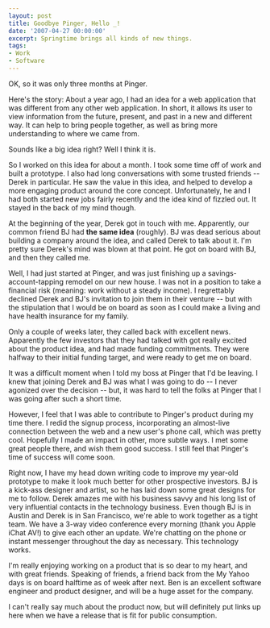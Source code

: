```yaml
---
layout: post
title: Goodbye Pinger, Hello _!
date: '2007-04-27 00:00:00'
excerpt: Springtime brings all kinds of new things.
tags:
- Work
- Software
---
```


OK, so it was only three months at Pinger.

Here's the story: About a year ago, I had an idea for a web application that was different from any other web application. In short, it allows its user to view information from the future, present, and past in a new and different way. It can help to bring people together, as well as bring more understanding to where we came from.

Sounds like a big idea right? Well I think it is.

So I worked on this idea for about a month. I took some time off of work and built a prototype. I also had long conversations with some trusted friends -- Derek in particular. He saw the value in this idea, and helped to develop a more engaging product around the core concept. Unfortunately, he and I had both started new jobs fairly recently and the idea kind of fizzled out. It stayed in the back of my mind though.

At the beginning of the year, Derek got in touch with me. Apparently, our common friend BJ had <b>the same idea</b> (roughly). BJ was dead serious about building a company around the idea, and called Derek to talk about it. I'm pretty sure Derek's mind was blown at that point. He got on board with BJ, and then they called me.

Well, I had just started at Pinger, and was just finishing up a savings-account-tapping remodel on our new house. I was not in a position to take a financial risk (meaning: work without a steady income). I regrettably declined Derek and BJ's invitation to join them in their venture -- but with the stipulation that I would be on board as soon as I could make a living and have health insurance for my family.

Only a couple of weeks later, they called back with excellent news. Apparently the few investors that they had talked with got really excited about the product idea, and had made funding commitments. They were halfway to their initial funding target, and were ready to get me on board.

It was a difficult moment when I told my boss at Pinger that I'd be leaving. I knew that joining Derek and BJ was what I was going to do -- I never agonized over the decision -- but, it was hard to tell the folks at Pinger that I was going after such a short time.

However, I feel that I was able to contribute to Pinger's product during my time there. I redid the signup process, incorporating an almost-live connection between the web and a new user's phone call, which was pretty cool. Hopefully I made an impact in other, more subtle ways. I met some great people there, and wish them good success. I still feel that Pinger's time of success will come soon.

Right now, I have my head down writing code to improve my year-old prototype to make it look much better for other prospective investors. BJ is a kick-ass designer and artist, so he has laid down some great designs for me to follow. Derek amazes me with his business savvy and his long list of very influential contacts in the technology business. Even though BJ is in Austin and Derek is in San Francisco, we're able to work together as a tight team. We have a 3-way video conference every morning (thank you Apple iChat AV!) to give each other an update. We're chatting on the phone or instant messenger throughout the day as necessary. This technology works.

I'm really enjoying working on a product that is so dear to my heart, and with great friends. Speaking of friends, a friend back from the My Yahoo days is on board halftime as of week after next. Ben is an excellent software engineer and product designer, and will be a huge asset for the company.

I can't really say much about the product now, but will definitely put links up here when we have a release that is fit for public consumption.

